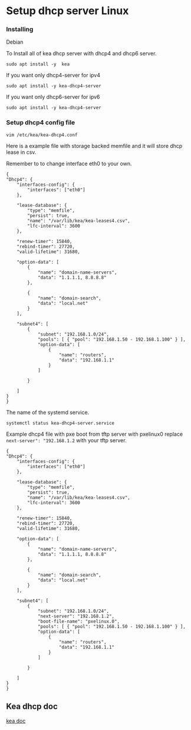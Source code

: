 # Setup dhcp server Linux



### Installing 

Debian


To Install all of kea dhcp server with dhcp4 and dhcp6 server.
```
sudo apt install -y  kea
```

If you want only dhcp4-server for ipv4
```
sudo apt install -y kea-dhcp4-server
```

If you want only dhcp6-server for ipv6
```
sudo apt install -y kea-dhcp4-server
```

### Setup dhcp4 config file
```
vim /etc/kea/kea-dhcp4.conf
```

Here is a example file with storage backed memfile and it will store dhcp lease in csv.

Remember to to change interface eth0 to your own.

```
{
"Dhcp4": {
    "interfaces-config": {
        "interfaces": ["eth0"]
    },

    "lease-database": {
        "type": "memfile",
        "persist": true,
        "name": "/var/lib/kea/kea-leases4.csv",
        "lfc-interval": 3600
    },

    "renew-timer": 15840,
    "rebind-timer": 27720,
    "valid-lifetime": 31680,

    "option-data": [
        {
            "name": "domain-name-servers",
            "data": "1.1.1.1, 8.8.8.8"
        },

        {
            "name": "domain-search",
            "data": "local.net"
        }
    ],

    "subnet4": [
        {
            "subnet": "192.168.1.0/24",
            "pools": [ { "pool": "192.168.1.50 - 192.168.1.100" } ],
            "option-data": [
                {
                    "name": "routers",
                    "data": "192.168.1.1"
                }
            ]

        }

    ]
}
}
```

The name of the systemd service.
```
systemctl status kea-dhcp4-server.service
```

Example dhcp4 file with pxe boot from tftp server with pxelinux0 replace `next-server": "192.168.1.2` with your
tftp server.

```
{
"Dhcp4": {
    "interfaces-config": {
        "interfaces": ["eth0"]
    },

    "lease-database": {
        "type": "memfile",
        "persist": true,
        "name": "/var/lib/kea/kea-leases4.csv",
        "lfc-interval": 3600
    },

    "renew-timer": 15840,
    "rebind-timer": 27720,
    "valid-lifetime": 31680,

    "option-data": [
        {
            "name": "domain-name-servers",
            "data": "1.1.1.1, 8.8.8.8"
        },

        {
            "name": "domain-search",
            "data": "local.net"
        }
    ],

    "subnet4": [
        {
            "subnet": "192.168.1.0/24",
            "next-server": "192.168.1.2",
            "boot-file-name": "pxelinux.0",
            "pools": [ { "pool": "192.168.1.50 - 192.168.1.100" } ],
            "option-data": [
                {
                    "name": "routers",
                    "data": "192.168.1.1"
                }
            ]

        }

    ]
}
}
```



## Kea dhcp doc 

[kea doc](https://kea.readthedocs.io/en/latest/arm/intro.html)



